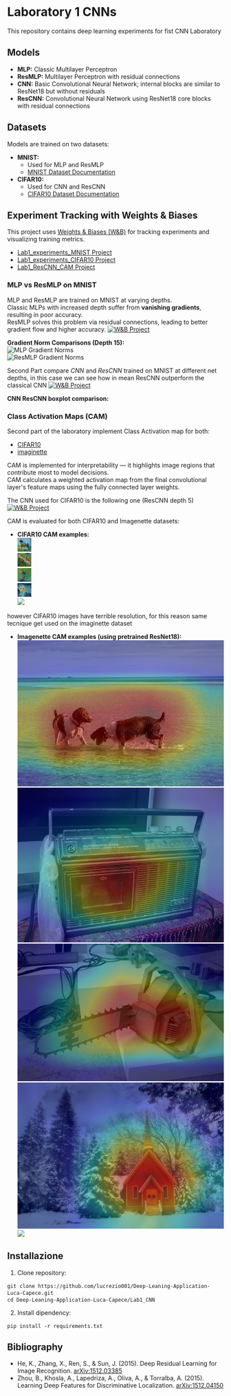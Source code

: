 # Laboratory 1 CNNs

This repository contains deep learning experiments for fist CNN Laboratory

## Models

- **MLP:** Classic Multilayer Perceptron  
- **ResMLP:** Multilayer Perceptron with residual connections  
- **CNN:** Basic Convolutional Neural Network; internal blocks are similar to ResNet18 but without residuals  
- **ResCNN:** Convolutional Neural Network using ResNet18 core blocks with residual connections

## Datasets

Models are trained on two datasets:

- **MNIST:**  
  - Used for MLP and ResMLP  
  - [MNIST Dataset Documentation](https://docs.pytorch.org/vision/main/generated/torchvision.datasets.MNIST.html)
- **CIFAR10:**  
  - Used for CNN and ResCNN  
  - [CIFAR10 Dataset Documentation](https://docs.pytorch.org/vision/main/generated/torchvision.datasets.CIFAR10.html)

## Experiment Tracking with Weights & Biases

This project uses [Weights & Biases (W&B)](https://wandb.ai/) for tracking experiments and visualizing training metrics.
- [Lab1_experiments_MNIST Project](https://wandb.ai/lucacapece007-universit-di-firenze/Lab1_experiments_MNIST?nw=nwuserlucacapece007)  
- [Lab1_experiments_CIFAR10 Project](https://wandb.ai/lucacapece007-universit-di-firenze/Lab1_experiments_CIFAR10?nw=nwuserlucacapece007)  
- [Lab1_ResCNN_CAM Project](https://wandb.ai/lucacapece007-universit-di-firenze/Lab1_ResCNN_CAM?nw=nwuserlucacapece007)

### MLP vs ResMLP on MNIST

MLP and ResMLP are trained on MNIST at varying depths.  
Classic MLPs with increased depth suffer from **vanishing gradients**, resulting in poor accuracy.  
ResMLP solves this problem via residual connections, leading to better gradient flow and higher accuracy.
[![W&B Project](https://img.shields.io/badge/W%26B-Project-lightgrey?logo=wandb)](https://wandb.ai/lucacapece007-universit-di-firenze/Lab1_experiments_MNIST?nw=nwuserlucacapece007)

**Gradient Norm Comparisons (Depth 15):**  
![MLP Gradient Norms](grad_normsMLP_baseline_depth_15.png)  
![ResMLP Gradient Norms](grad_normsResMLP_baseline_depth_15.png)

Second Part compare *CNN* and *ResCNN* trained on MNIST at different net depths, in this case we can see how in mean ResCNN outperform the classical CNN
[![W&B Project](https://img.shields.io/badge/W%26B-Project-lightgrey?logo=wandb)](https://wandb.ai/lucacapece007-universit-di-firenze/Lab1_experiments_CIFAR10?nw=nwuserlucacapece007)

**CNN ResCNN boxplot comparison:** 


### Class Activation Maps (CAM)

Second part of the laboratory implement Class Activation map for both:
- [CIFAR10](https://docs.pytorch.org/vision/main/generated/torchvision.datasets.CIFAR10.html)
- [imaginette](https://docs.pytorch.org/vision/main/generated/torchvision.datasets.Imagenette.html)

CAM is implemented for interpretability — it highlights image regions that contribute most to model decisions.  
CAM calculates a weighted activation map from the final convolutional layer's feature maps using the fully connected layer weights.



The CNN used for CIFAR10 is the following one (ResCNN depth 5) 
[![W&B Project](https://img.shields.io/badge/W%26B-Project-lightgrey?logo=wandb)](https://wandb.ai/lucacapece007-universit-di-firenze/Lab1_ResCNN_CAM?nw=nwuserlucacapece007)

CAM is evaluated for both CIFAR10 and Imagenette datasets:

- **CIFAR10 CAM examples:**  
  ![](CAM_output/CAM_CIFAR10_1.jpg)  
  ![](CAM_output/CAM_CIFAR10_2.jpg)  
  ![](CAM_output/CAM_CIFAR10_3.jpg)  
  ![](CAM_output/CAM_CIFAR10_4.jpg)  
  ![](CAM_output/CAM_CIFAR10_5.jpg) 

however CIFAR10 images have terrible resolution, for this reason same tecnique get used on the imaginette dataset

- **Imagenette CAM examples (using pretrained ResNet18):**  
  ![](CAM_output/CAM_Imagenette_1.jpg)  
  ![](CAM_output/CAM_Imagenette_2.jpg)  
  ![](CAM_output/CAM_Imagenette_3.jpg)  
  ![](CAM_output/CAM_Imagenette_4.jpg)  
  ![](CAM_output/CAM_Imagenette_5.jpg)

## Installazione

1. Clone repository:

```
git clone https://github.com/lucrezio001/Deep-Leaning-Application-Luca-Capece.git
cd Deep-Leaning-Application-Luca-Capece/Lab1_CNN
```

2. Install dipendency:

```
pip install -r requirements.txt
```

## Bibliography

- He, K., Zhang, X., Ren, S., & Sun, J. (2015). Deep Residual Learning for Image Recognition. [arXiv:1512.03385](https://doi.org/10.48550/arXiv.1512.03385)  
- Zhou, B., Khosla, A., Lapedriza, A., Oliva, A., & Torralba, A. (2015). Learning Deep Features for Discriminative Localization. [arXiv:1512.04150](https://doi.org/10.48550/arXiv.1512.04150)

